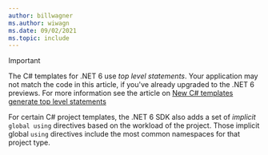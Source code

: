 ```yaml
---
author: billwagner
ms.author: wiwagn
ms.date: 09/02/2021
ms.topic: include
---
```

> [!IMPORTANT]
> The C# templates for .NET 6 use *top level statements*. Your application may not match the code in this article, if you've already upgraded to the .NET 6 previews. For more information see the article on [New C# templates generate top level statements](~/docs/core/tutorials/top-level-templates.md)
>
> For certain C# project templates, the .NET 6 SDK also adds a set of *implicit* `global using` directives based on the workload of the project. Those implicit global `using` directives include the most common namespaces for that project type.

